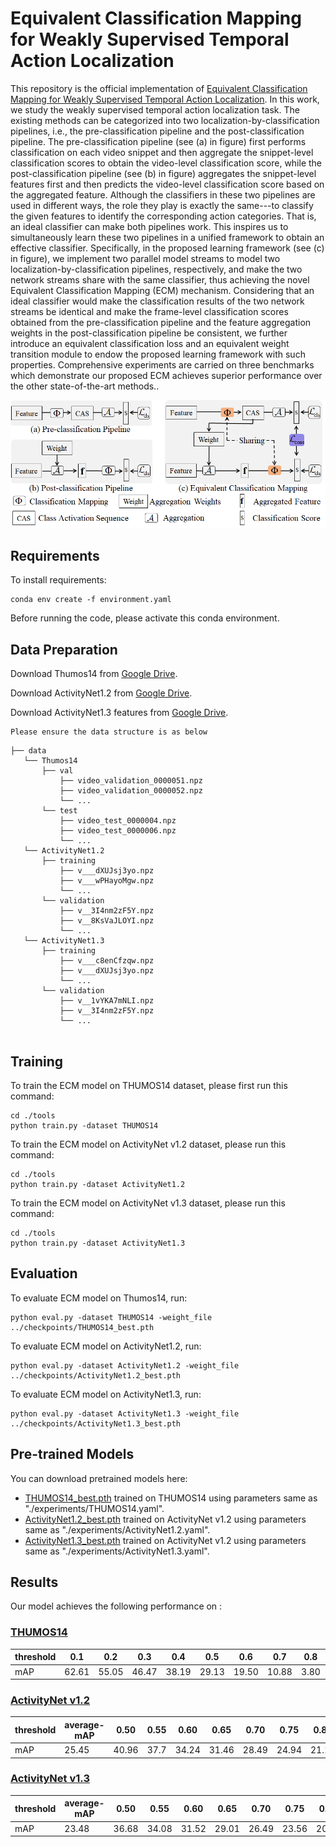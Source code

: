 # Equivalent Classification Mapping for Weakly Supervised Temporal Action Localization

This repository is the official implementation of [Equivalent Classification Mapping for Weakly Supervised Temporal Action Localization](https://arxiv.org/abs/2030.12345). 
In this work, we study the weakly supervised temporal action localization task. The existing methods can be categorized into two localization-by-classification pipelines, i.e., the pre-classification pipeline and the post-classification pipeline. The pre-classification pipeline (see (a) in figure) first performs classification on each video snippet and then aggregate the snippet-level classification scores to obtain the video-level classification score, while the post-classification pipeline (see (b) in figure) aggregates the snippet-level features first and then predicts the video-level classification score based on the aggregated feature. Although the classifiers in these two pipelines are used in different ways, the role they play is exactly the same---to classify the given features to identify the corresponding action categories. That is, an ideal classifier can make both pipelines work. This inspires us to simultaneously learn these two pipelines in a unified framework to obtain an effective classifier. Specifically, in the proposed learning framework (see (c) in figure), we implement two parallel model streams to model two localization-by-classification pipelines, respectively, and make the two network streams share with the same classifier, thus achieving the novel Equivalent Classification Mapping (ECM) mechanism. Considering that an ideal classifier would make the classification results of the two network streams be identical and make the frame-level classification scores obtained from the pre-classification pipeline and the feature aggregation weights in the post-classification pipeline be consistent, we further introduce an equivalent classification loss and an equivalent weight transition module to endow the proposed learning framework with such properties. Comprehensive experiments are carried on three benchmarks which demonstrate our proposed ECM achieves superior performance over the other state-of-the-art methods..

![Illustrating the architecture of the proposed ECM](ecm.png)


## Requirements

To install requirements:

```setup
conda env create -f environment.yaml
```

Before running the code, please activate this conda environment.

## Data Preparation

Download Thumos14 from [Google Drive](https://drive.google.com/drive/folders/1GJi4yZROTNURo1j-TJlUfs0MBsITJ0Ug?usp=sharing).

Download ActivityNet1.2 from [Google Drive](https://drive.google.com/drive/folders/17wkaYBSbBD-80OhckLHJlUnvMDwgXyt4?usp=sharing).

Download ActivityNet1.3  features from [Google Drive](https://drive.google.com/drive/folders/1klht1i1HfNoxiss2UWBqdIznkeQAbxvc).	

	Please ensure the data structure is as below

~~~~
├── data
   └── Thumos14
       ├── val
           ├── video_validation_0000051.npz
           ├── video_validation_0000052.npz
           └── ...
       └── test
           ├── video_test_0000004.npz
           ├── video_test_0000006.npz
           └── ...
   └── ActivityNet1.2
       ├── training
           ├── v___dXUJsj3yo.npz
           ├── v___wPHayoMgw.npz
           └── ...
       └── validation
           ├── v__3I4nm2zF5Y.npz
           ├── v__8KsVaJLOYI.npz
           └── ...
   └── ActivityNet1.3
       ├── training
           ├── v___c8enCfzqw.npz
           ├── v___dXUJsj3yo.npz
           └── ...
       └── validation
           ├── v__1vYKA7mNLI.npz
           ├── v__3I4nm2zF5Y.npz
           └── ...
     
~~~~

## Training

To train the ECM model on THUMOS14 dataset, please first run this command:

```train
cd ./tools
python train.py -dataset THUMOS14
```
To train the ECM model on ActivityNet v1.2 dataset, please run this command:

```train
cd ./tools
python train.py -dataset ActivityNet1.2
```
To train the ECM model on ActivityNet v1.3 dataset, please run this command:

```train
cd ./tools
python train.py -dataset ActivityNet1.3
```


## Evaluation

To evaluate ECM model on Thumos14, run:

```eval
python eval.py -dataset THUMOS14 -weight_file ../checkpoints/THUMOS14_best.pth
```
To evaluate ECM model on ActivityNet1.2, run:

```eval
python eval.py -dataset ActivityNet1.2 -weight_file ../checkpoints/ActivityNet1.2_best.pth
```
To evaluate ECM model on ActivityNet1.3, run:

```eval
python eval.py -dataset ActivityNet1.3 -weight_file ../checkpoints/ActivityNet1.3_best.pth
```


## Pre-trained Models

You can download pretrained models here:

- [THUMOS14_best.pth](https://drive.google.com/file/d/1JHXl0M62X1y-SphEQQB2qttl3_3TQG2f/view?usp=sharing) trained on THUMOS14 using parameters same as "./experiments/THUMOS14.yaml". 
- [ActivityNet1.2_best.pth](https://drive.google.com/file/d/1kDMT-0zvDbsoocaqWso9lvYzJK1qWVRX/view?usp=sharing) trained on ActivityNet v1.2 using parameters same as "./experiments/ActivityNet1.2.yaml". 
- [ActivityNet1.3_best.pth](https://drive.google.com/file/d/1BleOkd5Zw5V_3pY0bE2v4i-nyiMhB9Xd/view?usp=sharing) trained on ActivityNet v1.2 using parameters same as "./experiments/ActivityNet1.3.yaml". 


## Results

Our model achieves the following performance on :

### [THUMOS14](https://www.crcv.ucf.edu/THUMOS14/home.html)

| threshold | 0.1   | 0.2   | 0.3   | 0.4   | 0.5   | 0.6   | 0.7   | 0.8  | 0.9  |
| --------- | ----- | ----- | ----- | ----- | ----- | ----- | ----- | ---- | ---- |
| mAP       | 62.61 | 55.05 | 46.47 | 38.19 | 29.13 | 19.50 | 10.88 | 3.80 | 0.42 |

### [ActivityNet v1.2](http://activity-net.org/)

| threshold | average-mAP | 0.50  | 0.55 | 0.60  | 0.65  | 0.70  | 0.75  | 0.80  | 0.85  | 0.90  | 0.95 |
| --------- | ----------- | ----- | ---- | ----- | ----- | ----- | ----- | ----- | ----- | ----- | ---- |
| mAP       | 25.45       | 40.96 | 37.7 | 34.24 | 31.46 | 28.49 | 24.94 | 21.16 | 16.95 | 12.13 | 6.46 |

### [ActivityNet v1.3](http://activity-net.org/)

| threshold | average-mAP | 0.50  | 0.55  | 0.60  | 0.65  | 0.70  | 0.75  | 0.80  | 0.85  | 0.90  | 0.95 |
| --------- | ----------- | ----- | ----- | ----- | ----- | ----- | ----- | ----- | ----- | ----- | ---- |
| mAP       | 23.48       | 36.68 | 34.08 | 31.52 | 29.01 | 26.49 | 23.56 | 20.04 | 16.08 | 11.42 | 5.92 |

